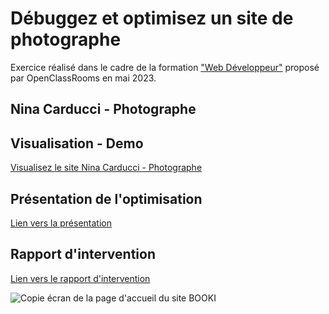 # Débuggez et optimisez un site de photographe
Exercice réalisé dans le cadre de la formation ["Web Développeur"](https://openclassrooms.com/fr/paths/717-developpeur-web#path-tabs) proposé par OpenClassRooms en mai 2023.

## Nina Carducci - Photographe

## Visualisation - Demo

[Visualisez le site Nina Carducci - Photographe](https://devloben.github.io/Dandonneau_Benoit_1_code_optimise_052023/)

## Présentation de l'optimisation

[Lien vers la présentation](https://docs.google.com/presentation/d/1XiECgoSrjnZS6wGqO9MnWNOVPM2nXh_HNQcyvacsmng/edit?usp=sharing)

## Rapport d'intervention

[Lien vers le rapport d'intervention](https://drive.google.com/file/d/15Q_ZXmB--g6i4Ygseph8fQv4kfMJdEaF/view?usp=sharing)


![Copie écran de la page d'accueil du site BOOKI](https://devloben.github.io/Dandonneau_Benoit_1_code_optimise_052023/assets/images/copie_ecran_nina_carducci_photographe.png)
